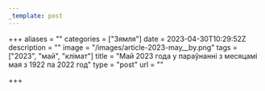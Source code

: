 ```yaml
---
_template: post
---
```


+++
aliases = ""
categories = ["Зямля"]
date = 2023-04-30T10:29:52Z
description = ""
image = "/images/article-2023-may__by.png"
tags = ["2023", "май", "клiмат"]
title = "Май 2023 года у параўнанні з месяцамi мая з 1922 па 2022 год"
type = "post"
url = ""

+++
